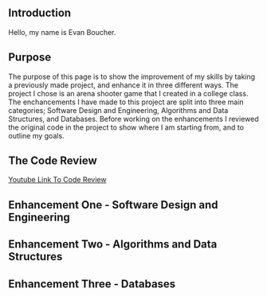 ## Introduction
Hello, my name is Evan Boucher.

## Purpose 
The purpose of this page is to show the improvement of my skills by taking a previously made project, and enhance it in three different ways. The project I chose is an arena shooter game that I created in a college class. The enchancements I have made to this project are split into three main categories; Software Design and Engineering, Algorithms and Data Structures, and Databases. Before working on the enhancements I reviewed the original code in the project to show where I am starting from, and to outline my goals. 

## The Code Review 
[Youtube Link To Code Review](https://youtu.be/oa3iN82uB4Y)

## Enhancement One - Software Design and Engineering 

## Enhancement Two - Algorithms and Data Structures 

## Enhancement Three - Databases
